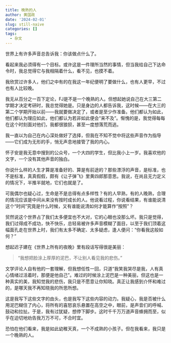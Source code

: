 ```yaml
---
title: 晚熟的人
author: 黄国政
date: '2024-02-01'
slug: still-naive
categories: []
tags:
  - 杂文
---
```


<!--more-->

世界上有许多声音总告诉我：你该做点什么了。

看起来我必须得有一个目标。或许这是一件理所当然的事情，但当我给自己下达命令时，我总觉得它与我相隔着什么，看不见，也摸不着。

我欣赏过许多人，他们之中有的在我这一年纪便明了要做什么，也有人更早，不过也有人比较晚。

我无从百分之一百下定论，FJ是不是一个晚熟的人。但想起她说自己在大三第二学期才决定考研时，我总觉得她是。只是身边的人都告诉我，这时候——在大三的第二个学期开始以前——我就要做决定了，或者是至少作准备。他们都认为如此，他们都认为理应如此，他们都认为若非如此便会“来不及”。惭愧的是，我觉得每每在这个时刻面对他们，我都很狼狈，甚至一度想落荒而逃。

我一直以为自己在内心深处做好了选择，但我在不知不觉中将这些声音作为指导——它们成为无形的手，悄无声息地接管了我的内心。

怀子安是我无意中搜到的公众号，一个大四的学生，但比我小上一岁。我喜欢他的文字，一个没有其他声音的独白。

你说什么样的人生才算是准备好的、算是有前途的？那些漂浮的声音，是标准，也不是标准，真真假假，颇有《让子弹飞》里黄四郎那意思。我说，在尚且无力定义的情况下，半推半就地，它们也就是了。

可我偶尔也疑心过，生命是不是总得有点多样性？有的人早熟，有的人晚熟，合理的情况应该是中间从来没有按时成长的人。他说看过程，你说看结果，有谁能说清这个“时间”究竟是什么时候，又有谁能说清如何才能算作“按照”？

贸然说这个世界占了我们太多便宜也不大对，它的心眼也没那么坏。我只是觉得，我们过得成不成功，快不快乐，总轻易被许多声音模糊了面目，以至于我们顶着这幅面孔走在世界上时，我们有太多不确定、太多疑虑，逢人便问：“你看我这般如何？”

想起迟子建在《世界上所有的夜晚》里有段话写得很是美丽：

> “我想把脸涂上厚厚的泥巴，不让别人看见我的悲伤。”

文学评论人自有他的一套理解，但我想任性一回，只道“我笑我哭尽是我，人有真心情绪过活着时，那便是他自己”。难过的时候涂上泥巴是一种美丽，但这也是一种真实的美，我知觉我的悲伤，我只是不愿意让你知晓。真正让我感到介怀和难过的，是哪天我不再知晓我的所思所想。

这是我写下这些文字的由头，也是我写下这些内容的动力。我疑心，我是否被什么用泥巴糊住了内心，将所有的喜怒哀乐悬置在高空之中，眼前，是声音们的呼喊、鼓动和拉扯。于是，我有过犹疑，想停下脚步。这时千千万万道声音蜂拥而至，似乎在迫切地劝告我万万不可，不合时宜。

恐怕在他们看来，我是如此幼稚天真，一个不成熟的小孩子。但在我看来，我只是一个晚熟的人。
